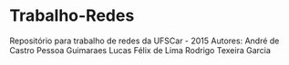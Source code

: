 # Trabalho-Redes
Repositório para trabalho de redes da UFSCar - 2015
Autores:
André de Castro Pessoa Guimaraes
Lucas Félix de Lima
Rodrigo Texeira Garcia
